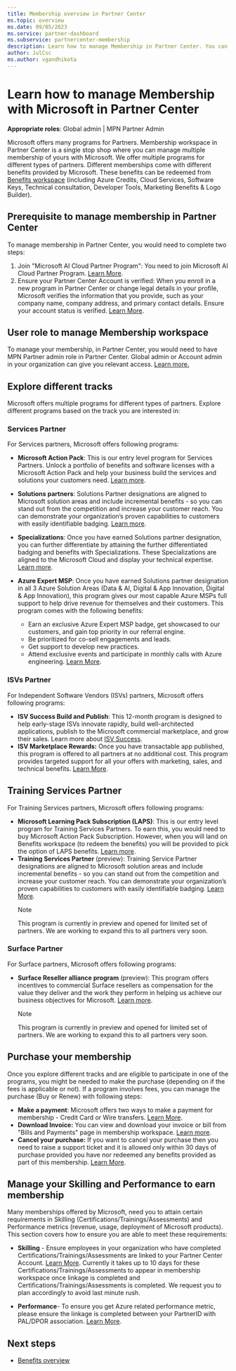 ```yaml
---
title: Membership overview in Partner Center
ms.topic: overview
ms.date: 09/05/2023
ms.service: partner-dashboard
ms.subservice: partnercenter-membership
description: Learn how to manage Membership in Partner Center. You can explore different partner programs offered by Microsoft. 
author: JulCsc
ms.author: vgandhikota
---
```


# Learn how to manage Membership with Microsoft in Partner Center

**Appropriate roles**: Global admin | MPN Partner Admin

Microsoft offers many programs for Partners. Membership workspace in Partner Center is a single stop shop where you can manage multiple membership of yours with Microsoft. We offer multiple programs for different types of partners. Different memberships come with different benefits provided by Microsoft. These benefits can be redeemed from [Benefits workspace](https://partner.microsoft.com/dashboard/v2/benefits/marketing) (including Azure Credits, Cloud Services, Software Keys, Technical consultation, Developer Tools, Marketing Benefits & Logo Builder).

## Prerequisite to manage membership in Partner Center


To manage membership in Partner Center, you would need to complete two steps:

1. Join "Microsoft AI Cloud Partner Program": You need to join Microsoft AI Cloud Partner Program. [Learn More](/partner-center/intro-to-cloud-partner-program-membership).
1. Ensure your Partner Center Account is verified: When you enroll in a new program in Partner Center or change legal details in your profile, Microsoft verifies the information that you provide, such as your company name, company address, and primary contact details. Ensure your account status is verified. [Learn More](/partner-center/verification-responses). 

## User role to manage Membership workspace

To manage your membership, in Partner Center, you would need to have MPN Partner admin role in Partner Center. Global admin or Account admin in your organization can give you relevant access. [Learn more.](/partner-center/permissions-overview)

## Explore different tracks

Microsoft offers multiple programs for different types of partners. Explore different programs based on the track you are interested in:

### Services Partner

For Services partners, Microsoft offers following programs:

- **Microsoft Action Pack**: This is our entry level program for Services Partners. Unlock a portfolio of benefits and software licenses with a Microsoft Action Pack and help your business build the services and solutions your customers need. [Learn more](/partner-center/mpn-get-action-pack).
- **Solutions partners**: Solutions Partner designations are aligned to Microsoft solution areas and include incremental benefits - so you can stand out from the competition and increase your customer reach. You can demonstrate your organization’s proven capabilities to customers with easily identifiable badging. [Learn more](./introduction-to-pcs.md). 
- **Specializations**: Once you have earned Solutions partner designation, you can further differentiate by attaining the further differentiated badging and benefits with Specializations. These Specializations are aligned to the Microsoft Cloud and display your technical expertise. [Learn more](/partner-center/specializations). 
- **Azure Expert MSP**: Once you have earned Solutions partner designation in all 3 Azure Solution Areas (Data & AI, Digital & App Innovation, Digital & App Innovation), this program gives our most capable Azure MSPs full support to help drive revenue for themselves and their customers. This program comes with the following benefits:

  - Earn an exclusive Azure Expert MSP badge, get showcased to our customers, and gain top priority in our referral engine.
  - Be prioritized for co-sell engagements and leads.
  - Get support to develop new practices.
  - Attend exclusive events and participate in monthly calls with Azure engineering. [Learn More](/partner-center/azure-expert-msp). 

### ISVs Partner

For Independent Software Vendors (ISVs) partners, Microsoft offers following programs:

- **ISV Success Build and Publish**: This 12-month program is designed to help early-stage ISVs innovate rapidly, build well-architected applications, publish to the Microsoft commercial marketplace, and grow their sales. Learn more about [ISV Success](./isv-success.md).
- **ISV Marketplace Rewards:** Once you have transactable app published, this program is offered to all partners at no additional cost. This program provides targeted support for all your offers with marketing, sales, and technical benefits. [Learn More](/partner-center/marketplace-rewards). 

## Training Services Partner

For Training Services partners, Microsoft offers following programs:

- **Microsoft Learning Pack Subscription (LAPS)**: This is our entry level program for Training Services Partners. To earn this, you would need to buy Microsoft Action Pack Subscription. However, when you will land on Benefits workspace (to redeem the benefits) you will be provided to pick the option of LAPS benefits. [Learn more](/partner-center/mpn-get-action-pack).
- **Training Services Partner** (preview): Training Service Partner designations are aligned to Microsoft solution areas and include incremental benefits - so you can stand out from the competition and increase your customer reach. You can demonstrate your organization’s proven capabilities to customers with easily identifiable badging. [Learn More](/partner-center/mpn-benefits-map-competency-learning-option-enroll). 
  > [!NOTE]
  > This program is currently in preview and opened for limited set of partners. We are working to expand this to all partners very soon. 

### Surface Partner

For Surface partners, Microsoft offers following programs:

- **Surface Reseller alliance program** (preview): This program offers incentives to commercial Surface resellers as compensation for the value they deliver and the work they perform in helping us achieve our business objectives for Microsoft. [Learn more](./surface-partner-overview.md). 
  > [!NOTE]
  > This program is currently in preview and opened for limited set of partners. We are working to expand this to all partners very soon. 

## Purchase your membership

Once you explore different tracks and are eligible to participate in one of the programs, you might be needed to make the purchase (depending on if the fees is applicable or not). If a program involves fees, you can manage the purchase (Buy or Renew) with following steps:

- **Make a payment**: Microsoft offers two ways to make a payment for membership - Credit Card or Wire transfers. [Learn More](/partner-center/make-payment). 
- **Download Invoice:** You can view and download your invoice or bill from "Bills and Payments" page in membership workspace. [Learn more](/partner-center/mpn-view-print-maps-invoice). 
- **Cancel your purchase:** If you want to cancel your purchase then you need to raise a support ticket and it is allowed only within 30 days of purchase provided you have nor redeemed any benefits provided as part of this membership. [Learn More](/partner-center/mpn-refund-request).

## Manage your Skilling and Performance to earn membership 

Many memberships offered by Microsoft, need you to attain certain requirements in Skilling (Certifications/Trainings/Assessments) and Performance metrics (revenue, usage, deployment of Microsoft products). This section covers how to ensure you are able to meet these requirements:

- **Skilling** - Ensure employees in your organization who have completed Certifications/Trainings/Assessments are linked to your Partner Center Account. [Learn More](/partner-center/ms-learn-associate). Currently it takes up to 10 days for these Certifications/Trainings/Assessments to appear in membership workspace once linkage is completed and Certifications/Trainings/Assessments is completed. We request you to plan accordingly to avoid last minute rush. 

- **Performance**- To ensure you get Azure related performance metric, please ensure the linkage is completed between your PartnerID with PAL/DPOR association. [Learn More](/partner-center/link-partner-id-for-azure-performance-pal-dpor).

## Next steps

- [Benefits overview](./manage-your-partner-network-benefits.md)


